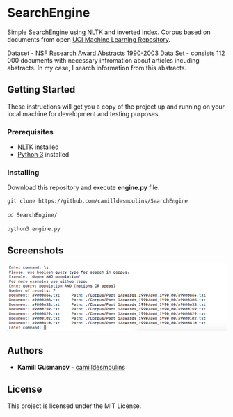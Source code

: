 # SearchEngine
Simple SearchEngine using NLTK and inverted index. Corpus based on documents from open [UCI Machine Learning Repository](http://archive.ics.uci.edu/ml/index.php).

Dataset - [NSF Research Award Abstracts 1990-2003 Data Set ](http://archive.ics.uci.edu/ml/datasets/NSF+Research+Award+Abstracts+1990-2003) - consists 112 000 documents with necessary infromation about articles incuding abstracts.
In my case, I search information from this abstracts.  
## Getting Started
These instructions will get you a copy of the project up and running on your local machine for development and testing purposes.

### Prerequisites
- [NLTK](http://www.nltk.org/) installed
- [Python 3](https://www.python.org/downloads/) installed

### Installing
Download this repository and execute **engine.py** file.
```angular2html
git clone https://github.com/camilldesmoulins/SearchEngine

cd SearchEngine/

python3 engine.py 
```

## Screenshots
![Alt text](./Screenshots/queryEx.png?raw=true "Example of a query")

## Authors
- **Kamill Gusmanov** - [camilldesmoulins](https://github.com/camilldesmoulins)

## License
This project is licensed under the MIT License.